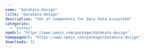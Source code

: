 ```yaml
---
name: "datakata-design"
title: "datakata-design"
description: "Set of components for Data Kata ecosystem"
categories:
  - "css+ui"
npmUrl: "https://www.npmjs.com/package/datakata-design"
homepageUrl: "https://www.npmjs.com/package/datakata-design"
downloads: 32
---
```

